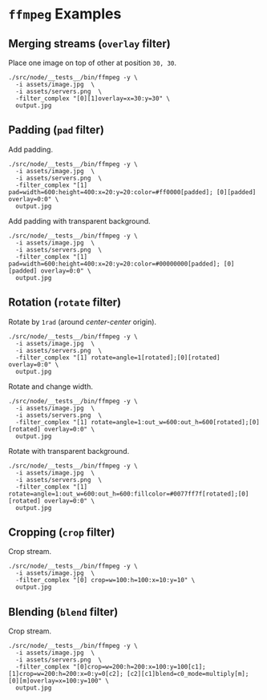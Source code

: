 # `ffmpeg` Examples

## Merging streams (`overlay` filter)

Place one image on top of other at position `30, 30`.

```shell
./src/node/__tests__/bin/ffmpeg -y \
  -i assets/image.jpg  \
  -i assets/servers.png  \
  -filter_complex "[0][1]overlay=x=30:y=30" \
  output.jpg
```


## Padding (`pad` filter)

Add padding.

```shell
./src/node/__tests__/bin/ffmpeg -y \
  -i assets/image.jpg  \
  -i assets/servers.png  \
  -filter_complex "[1] pad=width=600:height=400:x=20:y=20:color=#ff0000[padded]; [0][padded] overlay=0:0" \
  output.jpg
```

Add padding with transparent background.

```shell
./src/node/__tests__/bin/ffmpeg -y \
  -i assets/image.jpg  \
  -i assets/servers.png  \
  -filter_complex "[1] pad=width=600:height=400:x=20:y=20:color=#00000000[padded]; [0][padded] overlay=0:0" \
  output.jpg
```


## Rotation (`rotate` filter)

Rotate by `1rad` (around *center-center* origin).

```shell
./src/node/__tests__/bin/ffmpeg -y \
  -i assets/image.jpg  \
  -i assets/servers.png  \
  -filter_complex "[1] rotate=angle=1[rotated];[0][rotated] overlay=0:0" \
  output.jpg
```

Rotate and change width.

```shell
./src/node/__tests__/bin/ffmpeg -y \
  -i assets/image.jpg  \
  -i assets/servers.png  \
  -filter_complex "[1] rotate=angle=1:out_w=600:out_h=600[rotated];[0][rotated] overlay=0:0" \
  output.jpg
```


Rotate with transparent background.

```shell
./src/node/__tests__/bin/ffmpeg -y \
  -i assets/image.jpg  \
  -i assets/servers.png  \
  -filter_complex "[1] rotate=angle=1:out_w=600:out_h=600:fillcolor=#0077ff7f[rotated];[0][rotated] overlay=0:0" \
  output.jpg
```


## Cropping (`crop` filter)

Crop stream.

```shell
./src/node/__tests__/bin/ffmpeg -y \
  -i assets/image.jpg  \
  -filter_complex "[0] crop=w=100:h=100:x=10:y=10" \
  output.jpg
```


## Blending (`blend` filter)

Crop stream.

```shell
./src/node/__tests__/bin/ffmpeg -y \
  -i assets/image.jpg  \
  -i assets/servers.png  \
  -filter_complex "[0]crop=w=200:h=200:x=100:y=100[c1]; [1]crop=w=200:h=200:x=0:y=0[c2]; [c2][c1]blend=c0_mode=multiply[m]; [0][m]overlay=x=100:y=100" \
  output.jpg
```
